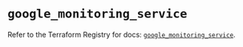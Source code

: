# `google_monitoring_service`

Refer to the Terraform Registry for docs: [`google_monitoring_service`](https://registry.terraform.io/providers/hashicorp/google-beta/5.26.0/docs/resources/google_monitoring_service).
